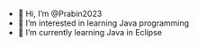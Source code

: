 - 👋 Hi, I’m @Prabin2023
- 👀 I’m interested in learning Java programming
- 🌱 I’m currently learning Java in Eclipse


<!---
Prabin2023/Prabin2023 is a ✨ special ✨ repository because its `README.md` (this file) appears on your GitHub profile.
You can click the Preview link to take a look at your changes.
--->
